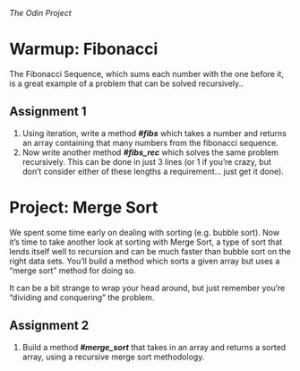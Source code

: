 
*The Odin Project*

# Warmup: Fibonacci

The Fibonacci Sequence, which sums each number with the one before it, is a great example of a problem that can be solved recursively..

## Assignment 1

1. Using iteration, write a method _**#fibs**_ which takes a number and returns an array containing that many numbers from the fibonacci sequence.
2. Now write another method **_#fibs_rec_** which solves the same problem recursively. This can be done in just 3 lines (or 1 if you’re crazy, but don’t consider either of these lengths a requirement… just get it done).

# Project: Merge Sort

We spent some time early on dealing with sorting (e.g. bubble sort). Now it’s time to take another look at sorting with Merge Sort, a type of sort that lends itself well to recursion and can be much faster than bubble sort on the right data sets. You’ll build a method which sorts a given array but uses a “merge sort” method for doing so.

It can be a bit strange to wrap your head around, but just remember you’re “dividing and conquering” the problem.

## Assignment 2

1. Build a method **_#merge_sort_** that takes in an array and returns a sorted array, using a recursive merge sort methodology.
